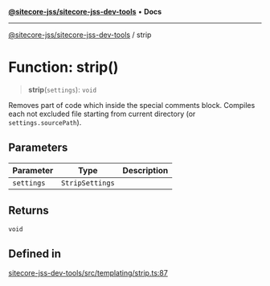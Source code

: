 [**@sitecore-jss/sitecore-jss-dev-tools**](../README.md) • **Docs**

***

[@sitecore-jss/sitecore-jss-dev-tools](../README.md) / strip

# Function: strip()

> **strip**(`settings`): `void`

Removes part of code which inside the special comments block.
Compiles each not excluded file starting from current directory (or `settings.sourcePath`).

## Parameters

| Parameter | Type | Description |
| ------ | ------ | ------ |
| `settings` | `StripSettings` |  |

## Returns

`void`

## Defined in

[sitecore-jss-dev-tools/src/templating/strip.ts:87](https://github.com/Sitecore/jss/blob/d00fef6718046b8c406769a72405039bc95ed947/packages/sitecore-jss-dev-tools/src/templating/strip.ts#L87)
